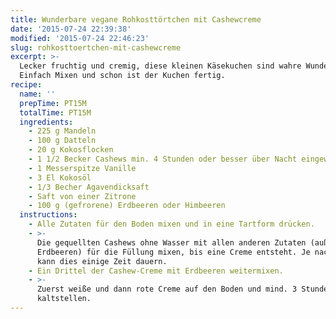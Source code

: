 ```yaml
---
title: Wunderbare vegane Rohkosttörtchen mit Cashewcreme
date: '2015-07-24 22:39:38'
modified: '2015-07-24 22:46:23'
slug: rohkosttoertchen-mit-cashewcreme
excerpt: >-
  Lecker fruchtig und cremig, diese kleinen Käsekuchen sind wahre Wunderwerke:
  Einfach Mixen und schon ist der Kuchen fertig.
recipe:
  name: ''
  prepTime: PT15M
  totalTime: PT15M
  ingredients:
    - 225 g Mandeln
    - 100 g Datteln
    - 20 g Kokosflocken
    - 1 1/2 Becker Cashews min. 4 Stunden oder besser über Nacht eingeweicht
    - 1 Messerspitze Vanille
    - 3 El Kokosöl
    - 1/3 Becher Agavendicksaft
    - Saft von einer Zitrone
    - 100 g (gefrorene) Erdbeeren oder Himbeeren
  instructions:
    - Alle Zutaten für den Boden mixen und in eine Tartform drücken.
    - >-
      Die gequellten Cashews ohne Wasser mit allen anderen Zutaten (außer
      Erdbeeren) für die Füllung mixen, bis eine Creme entsteht. Je nach Mixer
      kann dies einige Zeit dauern.
    - Ein Drittel der Cashew-Creme mit Erdbeeren weitermixen.
    - >-
      Zuerst weiße und dann rote Creme auf den Boden und mind. 3 Stunden
      kaltstellen.
---
```



